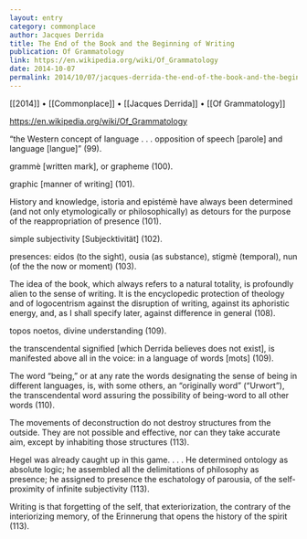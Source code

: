 ```yaml
---
layout: entry
category: commonplace
author: Jacques Derrida
title: The End of the Book and the Beginning of Writing
publication: Of Grammatology
link: https://en.wikipedia.org/wiki/Of_Grammatology
date: 2014-10-07
permalink: 2014/10/07/jacques-derrida-the-end-of-the-book-and-the-beginning-of-writing
---
```


[[2014]] • [[Commonplace]] • [[Jacques Derrida]] • [[Of Grammatology]]

https://en.wikipedia.org/wiki/Of_Grammatology

“the Western concept of language . . . opposition of speech [parole] and language [langue]” (99).


grammè [written mark], or grapheme (100).


graphic [manner of writing] (101).


History and knowledge, istoria and epistémè have always been determined (and not only etymologically or philosophically) as detours for the purpose of the reappropriation of presence (101).


simple subjectivity [Subjecktivität] (102).


presences: eidos (to the sight), ousia (as substance), stigmè (temporal), nun (of the the now or moment) (103).


The idea of the book, which always refers to a natural totality, is profoundly alien to the sense of writing. It is the encyclopedic protection of theology and of logocentrism against the disruption of writing, against its aphoristic energy, and, as I shall specify later, against difference in general (108).


topos noetos, divine understanding (109).


the transcendental signified [which Derrida believes does not exist], is manifested above all in the voice: in a language of words [mots] (109).


The word “being,” or at any rate the words designating the sense of being in different languages, is, with some others, an “originally word” (“Urwort”), the transcendental word assuring the possibility of being-word to all other words (110).


The movements of deconstruction do not destroy structures from the outside. They are not possible and effective, nor can they take accurate aim, except by inhabiting those structures (113).


Hegel was already caught up in this game. . . . He determined ontology as absolute logic; he assembled all the delimitations of philosophy as presence; he assigned to presence the eschatology of parousia, of the self-proximity of infinite subjectivity (113).


Writing is that forgetting of the self, that exteriorization, the contrary of the interiorizing memory, of the Erinnerung that opens the history of the spirit (113).

